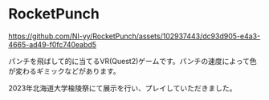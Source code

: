 # RocketPunch


https://github.com/NI-yy/RocketPunch/assets/102937443/dc93d905-e4a3-4665-ad49-f0fc740eabd5



パンチを飛ばして的に当てるVR(Quest2)ゲームです。パンチの速度によって色が変わるギミックなどがあります。

2023年北海道大学楡陵祭にて展示を行い、プレイしていただきました。
